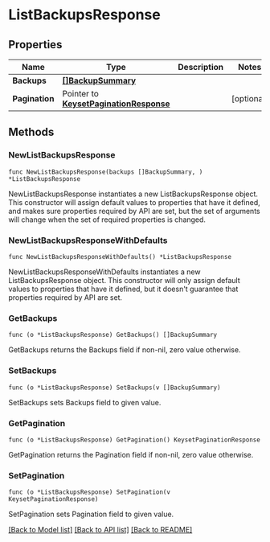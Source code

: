 # ListBackupsResponse

## Properties

Name | Type | Description | Notes
------------ | ------------- | ------------- | -------------
**Backups** | [**[]BackupSummary**](BackupSummary.md) |  | 
**Pagination** | Pointer to [**KeysetPaginationResponse**](KeysetPaginationResponse.md) |  | [optional] 

## Methods

### NewListBackupsResponse

`func NewListBackupsResponse(backups []BackupSummary, ) *ListBackupsResponse`

NewListBackupsResponse instantiates a new ListBackupsResponse object.
This constructor will assign default values to properties that have it defined,
and makes sure properties required by API are set, but the set of arguments
will change when the set of required properties is changed.

### NewListBackupsResponseWithDefaults

`func NewListBackupsResponseWithDefaults() *ListBackupsResponse`

NewListBackupsResponseWithDefaults instantiates a new ListBackupsResponse object.
This constructor will only assign default values to properties that have it defined,
but it doesn't guarantee that properties required by API are set.

### GetBackups

`func (o *ListBackupsResponse) GetBackups() []BackupSummary`

GetBackups returns the Backups field if non-nil, zero value otherwise.

### SetBackups

`func (o *ListBackupsResponse) SetBackups(v []BackupSummary)`

SetBackups sets Backups field to given value.

### GetPagination

`func (o *ListBackupsResponse) GetPagination() KeysetPaginationResponse`

GetPagination returns the Pagination field if non-nil, zero value otherwise.

### SetPagination

`func (o *ListBackupsResponse) SetPagination(v KeysetPaginationResponse)`

SetPagination sets Pagination field to given value.


[[Back to Model list]](../README.md#documentation-for-models) [[Back to API list]](../README.md#documentation-for-api-endpoints) [[Back to README]](../README.md)


